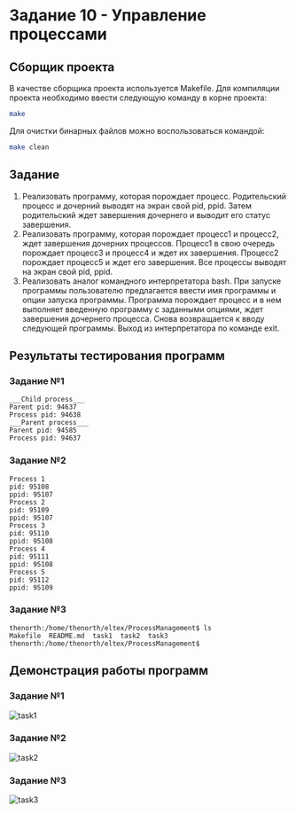 # Задание 10 - Управление процессами 
## Сборщик проекта
В качестве сборщика проекта используется Makefile. Для компиляции проекта необходимо ввести следующую команду в корне проекта:
``` bash
make
```

Для очистки бинарных файлов можно воспользоваться командой:
``` bash
make clean
```

## Задание
1) Реализовать программу, которая порождает процесс. Родительский процесс и дочерний выводят на экран свой pid, ppid. Затем родительский ждет завершения дочернего и выводит его статус завершения.
2) Реализовать программу, которая порождает процесс1 и процесс2, ждет завершения дочерних процессов. Процесс1 в свою очередь порождает процесс3 и процесс4 и ждет их завершения. Процесс2 порождает процесс5 и ждет его завершения. Все процессы выводят на экран свой pid, ppid.
3) Реализовать аналог командного интерпретатора bash. При запуске программы пользователю предлагается ввести имя программы и опции запуска программы. Программа порождает процесс и в нем выполняет введенную программу с заданными опциями, ждет завершения дочернего процесса. Снова возвращается к вводу следующей программы. Выход из интерпретатора по команде exit.

## Результаты тестирования программ
### Задание №1
```
___Child process___
Parent pid: 94637
Process pid: 94638
___Parent process___
Parent pid: 94585
Process pid: 94637
```
### Задание №2
```
Process 1
pid: 95108
ppid: 95107
Process 2
pid: 95109
ppid: 95107
Process 3
pid: 95110
ppid: 95108
Process 4
pid: 95111
ppid: 95108
Process 5
pid: 95112
ppid: 95109
```
### Задание №3
```
thenorth:/home/thenorth/eltex/ProcessManagement$ ls
Makefile  README.md  task1  task2  task3
thenorth:/home/thenorth/eltex/ProcessManagement$ 
```

## Демонстрация работы программ
### Задание №1
![task1](https://github.com/EltexHomework/ProcessManagement/assets/70006380/03be7ce5-985b-47be-a0d9-acad19575b46)

### Задание №2
![task2](https://github.com/EltexHomework/ProcessManagement/assets/70006380/89de757c-fb2b-4ab2-b115-79a19f489565)

### Задание №3
![task3](https://github.com/user-attachments/assets/2b1c8441-8005-4eaa-b7cd-d01c9cdbe0f2)

